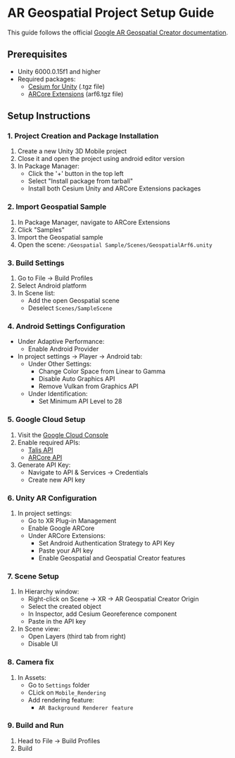 # AR Geospatial Project Setup Guide

This guide follows the official [Google AR Geospatial Creator documentation](https://developers.google.com/ar/geospatialcreator/unity/quickstart).

## Prerequisites

- Unity 6000.0.15f1 and higher
- Required packages:
  - [Cesium for Unity](https://github.com/CesiumGS/cesium-unity/releases/) (.tgz file)
  - [ARCore Extensions](https://github.com/google-ar/arcore-unity-extensions/releases/tag/1.47.0) (arf6.tgz file)

## Setup Instructions


### 1. Project Creation and Package Installation
1. Create a new Unity 3D Mobile project
2. Close it and open the project using android editor version
3. In Package Manager:
   - Click the '+' button in the top left
   - Select "Install package from tarball"
   - Install both Cesium Unity and ARCore Extensions packages

### 2. Import Geospatial Sample
1. In Package Manager, navigate to ARCore Extensions
2. Click "Samples"
3. Import the Geospatial sample
4. Open the scene: `/Geospatial Sample/Scenes/GeospatialArf6.unity`

### 3. Build Settings
1. Go to File -> Build Profiles
2. Select Android platform
3. In Scene list:
   - Add the open Geospatial scene
   - Deselect `Scenes/SampleScene`

### 4. Android Settings Configuration
   - Under Adaptive Performance:
      - Enable Android Provider
   - In project settings -> Player -> Android tab:
     - Under Other Settings:
       - Change Color Space from Linear to Gamma
       - Disable Auto Graphics API
       - Remove Vulkan from Graphics API
     - Under Identification:
       - Set Minimum API Level to 28

### 5. Google Cloud Setup
1. Visit the [Google Cloud Console](https://console.cloud.google.com/apis/dashboard)
2. Enable required APIs:
   - [Talis API](https://console.cloud.google.com/marketplace/product/google/tile.googleapis.com)
   - [ARCore API](https://console.cloud.google.com/marketplace/product/google/arcore)
3. Generate API Key:
   - Navigate to API & Services -> Credentials
   - Create new API key

### 6. Unity AR Configuration
1. In project settings:
   - Go to XR Plug-in Management
   - Enable Google ARCore
   - Under ARCore Extensions:
     - Set Android Authentication Strategy to API Key
     - Paste your API key
     - Enable Geospatial and Geospatial Creator features

### 7. Scene Setup
1. In Hierarchy window:
   - Right-click on Scene -> XR -> AR Geospatial Creator Origin
   - Select the created object
   - In Inspector, add Cesium Georeference component
   - Paste in the API key
2. In Scene view:
   - Open Layers (third tab from right)
   - Disable UI
### 8. Camera fix
1. In Assets:
   - Go to `Settings` folder
   - CLick on `Mobile_Rendering`
   - Add rendering feature:
     - `AR Background Renderer feature`
### 9. Build and Run
1. Head to File -> Build Profiles
2. Build 

